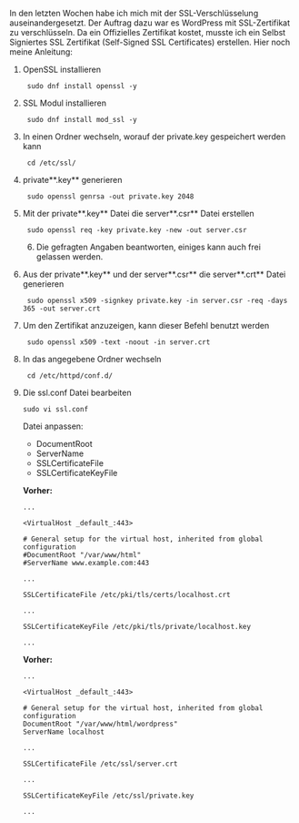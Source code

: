 In den letzten Wochen habe ich mich mit der SSL-Verschlüsselung auseinandergesetzt. Der Auftrag dazu war es WordPress mit SSL-Zertifikat zu verschlüsseln. Da ein Offizielles Zertifikat kostet, musste ich ein Selbst Signiertes SSL Zertifikat (Self-Signed SSL Certificates) erstellen. Hier noch meine Anleitung:

1. OpenSSL installieren

        sudo dnf install openssl -y

2. SSL Modul installieren

        sudo dnf install mod_ssl -y

3. In einen Ordner wechseln, worauf der private.key gespeichert werden kann 

        cd /etc/ssl/

4. private**.key** generieren

        sudo openssl genrsa -out private.key 2048

5. Mit der private**.key** Datei die server**.csr** Datei erstellen

        sudo openssl req -key private.key -new -out server.csr

    6. Die gefragten Angaben beantworten, einiges kann auch frei gelassen werden.

7. Aus der private**.key** und der server**.csr** die server**.crt** Datei generieren

        sudo openssl x509 -signkey private.key -in server.csr -req -days 365 -out server.crt

8. Um den Zertifikat anzuzeigen, kann dieser Befehl benutzt werden

        sudo openssl x509 -text -noout -in server.crt

9. In das angegebene Ordner wechseln

        cd /etc/httpd/conf.d/

10. Die ssl.conf Datei bearbeiten

        sudo vi ssl.conf 

    Datei anpassen:

    - DocumentRoot
    - ServerName
    - SSLCertificateFile
    - SSLCertificateKeyFile


    **Vorher:**


        ...

        <VirtualHost _default_:443>

        # General setup for the virtual host, inherited from global configuration
        #DocumentRoot "/var/www/html"
        #ServerName www.example.com:443

        ...

        SSLCertificateFile /etc/pki/tls/certs/localhost.crt

        ...

        SSLCertificateKeyFile /etc/pki/tls/private/localhost.key
        
        ...


    **Vorher:**


        ...

        <VirtualHost _default_:443>

        # General setup for the virtual host, inherited from global configuration
        DocumentRoot "/var/www/html/wordpress"
        ServerName localhost

        ...

        SSLCertificateFile /etc/ssl/server.crt

        ...

        SSLCertificateKeyFile /etc/ssl/private.key

        ...

